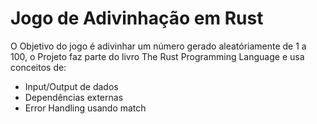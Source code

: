 # Jogo de Adivinhação em Rust

O Objetivo do jogo é adivinhar um número gerado aleatóriamente de 1 a 100, o Projeto faz parte do livro The Rust Programming Language e usa conceitos de:

* Input/Output de dados
* Dependências externas
* Error Handling usando match
